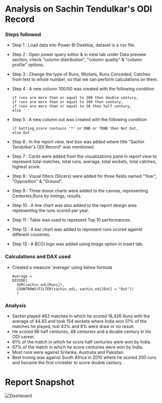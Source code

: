 # Analysis on Sachin Tendulkar's ODI Record

### Steps followed 

- Step 1 : Load data into Power BI Desktop, dataset is a csv file.
- Step 2 : Open power query editor & in view tab under Data preview section, check "column distribution", "column quality" & "column profile" options.
- Step 3 : Change the type of Runs, Wickets, Runs Conceded, Catches from text to whole number, so that we can perform calculations on them.

- Step 4 : A new column 100/50 was created with the following condition

      if runs are more than or equal to 200 then double century,
      if runs are more than or equal to 100 then century,
      if runs are more than or equal to 50 then half century,
      else ' '
 
- Step 5 : A new column out was created with the following condition

      if batting_score contains '*' or DNB or TDNB then Not Out,
      else Out

- Step 6 : In the report view, text box was added where title "Sachin Tendulkar's ODI Record" was mentioned.
- Step 7 : Cards were added from the visualizations pane in report view to represent total matches, total runs, average, total wickets, total catches, highest score. 

- Step 8 : Visual filters (Slicers) were added for three fields named "Year", "Opposition" & "Ground".
- Step 9 : Three donut charts were added to the canvas, representing Centuries,Runs by innings, results.
- Step 10 : A line chart was also added to the report design area representing the runs scored per year.
- Step 11 : Table was used to represent Top 10 performances.
- Step 12 : A bar chart was added to represent runs scored against different countries.
- Step 13 : A BCCI logo was added using image option in insert tab.

### Calculations and DAX used

- Created a measure 'average' using below formula

      Average = 
      DIVIDE(
        SUM(sachin_odi[Runs]),
        COUNTROWS(FILTER(sachin_odi, sachin_odi[Out] = "Out"))
        )

### Analysis

- Sachin played 463 matches in which he scored 18,426 Runs with the average of 44.83 and took 154 wickets where India won 51% of the matches he played, lost 43% and 6% were draw or no result.
- He scored 96 half centuries, 48 centuries and a double century in his ODI career.
- 61% of the match in which he score half centuries were won by India.
- 67% of the match in which he score centuries were won by India.
- Most runs were against Srilanka, Australia and Pakistan.
- Best inninig was against South Africa in 2010 where he scored 200 runs and became the first cricketer to score double century.

 # Report Snapshot

![Dashboard](https://github.com/vinodsrawat/Analysis-on-Sachin-Tendulkars-ODI-Record-PowerBI-Report/assets/161686865/f0161322-b9ec-4aab-9237-36b17911dc8c)
